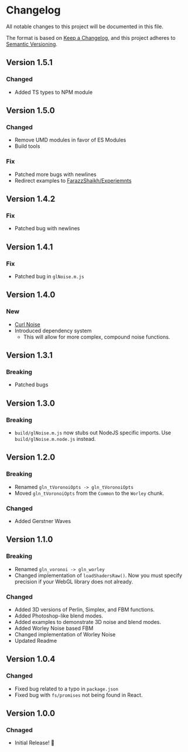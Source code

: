# Changelog

All notable changes to this project will be documented in this file.

The format is based on [Keep a Changelog](https://keepachangelog.com/en/1.0.0/),
and this project adheres to [Semantic Versioning](https://semver.org/spec/v2.0.0.html).

## Version 1.5.1

### Changed
- Added TS types to NPM module

## Version 1.5.0

### Changed

- Remove UMD modules in favor of ES Modules
- Build tools 

### Fix

- Patched more bugs with newlines 
- Redirect examples to [FarazzShaikh/Experiemnts](https://github.com/FarazzShaikh/experiments)

## Version 1.4.2

### Fix

- Patched bug with newlines 
  
## Version 1.4.1

### Fix

- Patched bug in `glNoise.m.js`

## Version 1.4.0

### New

- [Curl Noise](https://farazzshaikh.github.io/glNoise/examples/index.html?src=Curl/index.html)
- Introduced dependency system
  - This will allow for more complex, compound noise functions.

## Version 1.3.1

### Breaking

- Patched bugs

## Version 1.3.0

### Breaking

- `build/glNoise.m.js` now stubs out NodeJS specific imports. Use `build/glNoise.m.node.js` instead.

## Version 1.2.0

### Breaking

- Renamed `gln_tVoronoiOpts -> gln_tVoronoiOpts`
- Moved `gln_tVoronoiOpts` from the `Common` to the `Worley` chunk. 

### Changed

- Added Gerstner Waves

## Version 1.1.0

### Breaking

- Renamed `gln_voronoi -> gln_worley`
- Changed implementation of `loadShadersRaw()`. Now you must specify precision if your WebGL library does not already.

### Changed

- Added 3D versions of Perlin, Simplex, and FBM functions.
- Added Photoshop-like blend modes.
- Added examples to demonstrate 3D noise and blend modes.
- Added Worley Noise based FBM
- Changed implementation of Worley Noise
- Updated Readme

## Version 1.0.4

### Changed

- Fixed bug related to a typo in `package.json`
- Fixed bug with `fs/promises` not being found in React.

## Version 1.0.0

### Chnaged

- Initial Release! 🎉
